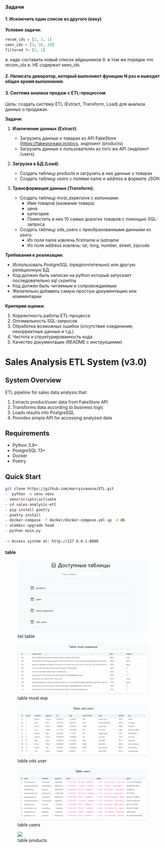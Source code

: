 ### Задачи

####  1. Исключить один список из другого (easy)

**Условие задачи:**
```python
recom_ids = [2, 3, 1] 
seen_ids = [3, 10, 20]
filtered ?= [2, 1]
```
а. надо составить новый список айдишников
б. в том же порядке что recom_ids
в. НЕ содержит seen_ids


#### 2. Написать декоратор, который выполняет функцию N раз и выводит общее время выполнения.

#### 3. Система анализа продаж с ETL-процессом

Цель: создать систему ETL (Extract, Transform, Load) для анализа данных о продажах.

**Задачи**:

1. **Извлечение данных (Extract)**:
   - Загрузить данные о товарах из API FakeStore (https://fakestoreapi.in/docs, эндпоинт /products)
   - Загрузить данные о пользователях из того же API (эндпоинт /users)

2. **Загрузка в БД (Load)**:
   - Создать таблицу products и загрузить в нее данные о товарах
   - Создать таблицу users с полями name и address в формате JSON

3. **Трансформация данных (Transform)**:
   - Создать таблицу most_expensive с колонками: 
     - Имя товаров (название товара)
     - цена 
     - категория
     - Поместить в нее 10 самых дорогих товаров с помощью SQL-запроса
   - Создать таблицу ods_users с преобразованными данными из users:
     - Из поля name извлечь firstname и lastname
     - Из поля address извлечь: lat, long, number, street, zipcode

**Требования к реализации**:
- Использовать PostgreSQL (предпочтительно) или другую реляционную БД
- Код должен быть написан на python который запускает последовательно sql cкрипты
- Код должен быть читаемым и сопровождаемым
- Желательно добавить самую простую документацию или комментарии

**Критерии оценки**:
1. Корректность работы ETL-процесса
2. Оптимальность SQL-запросов
3. Обработка возможных ошибок (отсутствие соединения, некорректные данные и т.д.)
4. Чистота и структурированность кода
5. Качество документации (README с инструкциями)


# Sales Analysis ETL System (v3.0)

## System Overview
ETL pipeline for sales data analysis that:
1. Extracts product/user data from FakeStore API
2. Transforms data according to business logic
3. Loads results into PostgreSQL
4. Provides simple API for accessing analyzed data

## Requirements
- Python 3.9+
- PostgreSQL 13+
- Docker
- Poetry

## Quick Start

```bash
git clone https://github.com/marryivanova/ETL.git
-  python -m venv venv
- venv\Scripts\activate  
- cd sales-analysis-etl
- pip install poetry
- poetry install
- docker-compose -f docker/docker-compose.yml up -d db
- alembic upgrade head
- python main.py

-> Access system at: http://127.0.0.1:8000
```
#### table
<figure>
  <img src="src/docs_file/list_table.png">
  <figcaption>list table</figcaption>
</figure>

<figure>
  <img src="src/docs_file/table_most_exp.png">
  <figcaption>table most exp</figcaption>
</figure>

<figure>
  <img src="src/docs_file/table_ods_user.png">
  <figcaption>table ods user</figcaption>
</figure>

<figure>
  <img src="src/docs_file/table_users.png">
  <figcaption>table users</figcaption>
</figure>

<figure>
  <img src="src/docs_file/table_products">
  <figcaption>table products</figcaption>
</figure>
